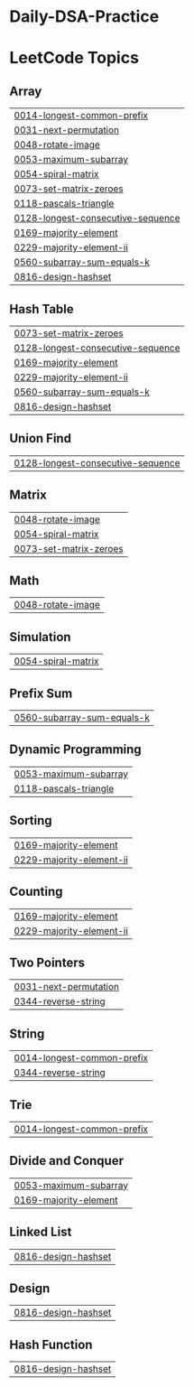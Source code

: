 # Daily-DSA-Practice
<!---LeetCode Topics Start-->
# LeetCode Topics
## Array
|  |
| ------- |
| [0014-longest-common-prefix](https://github.com/curiousrajneesh27/Daily-DSA-Practice/tree/master/0014-longest-common-prefix) |
| [0031-next-permutation](https://github.com/curiousrajneesh27/Daily-DSA-Practice/tree/master/0031-next-permutation) |
| [0048-rotate-image](https://github.com/curiousrajneesh27/Daily-DSA-Practice/tree/master/0048-rotate-image) |
| [0053-maximum-subarray](https://github.com/curiousrajneesh27/Daily-DSA-Practice/tree/master/0053-maximum-subarray) |
| [0054-spiral-matrix](https://github.com/curiousrajneesh27/Daily-DSA-Practice/tree/master/0054-spiral-matrix) |
| [0073-set-matrix-zeroes](https://github.com/curiousrajneesh27/Daily-DSA-Practice/tree/master/0073-set-matrix-zeroes) |
| [0118-pascals-triangle](https://github.com/curiousrajneesh27/Daily-DSA-Practice/tree/master/0118-pascals-triangle) |
| [0128-longest-consecutive-sequence](https://github.com/curiousrajneesh27/Daily-DSA-Practice/tree/master/0128-longest-consecutive-sequence) |
| [0169-majority-element](https://github.com/curiousrajneesh27/Daily-DSA-Practice/tree/master/0169-majority-element) |
| [0229-majority-element-ii](https://github.com/curiousrajneesh27/Daily-DSA-Practice/tree/master/0229-majority-element-ii) |
| [0560-subarray-sum-equals-k](https://github.com/curiousrajneesh27/Daily-DSA-Practice/tree/master/0560-subarray-sum-equals-k) |
| [0816-design-hashset](https://github.com/curiousrajneesh27/Daily-DSA-Practice/tree/master/0816-design-hashset) |
## Hash Table
|  |
| ------- |
| [0073-set-matrix-zeroes](https://github.com/curiousrajneesh27/Daily-DSA-Practice/tree/master/0073-set-matrix-zeroes) |
| [0128-longest-consecutive-sequence](https://github.com/curiousrajneesh27/Daily-DSA-Practice/tree/master/0128-longest-consecutive-sequence) |
| [0169-majority-element](https://github.com/curiousrajneesh27/Daily-DSA-Practice/tree/master/0169-majority-element) |
| [0229-majority-element-ii](https://github.com/curiousrajneesh27/Daily-DSA-Practice/tree/master/0229-majority-element-ii) |
| [0560-subarray-sum-equals-k](https://github.com/curiousrajneesh27/Daily-DSA-Practice/tree/master/0560-subarray-sum-equals-k) |
| [0816-design-hashset](https://github.com/curiousrajneesh27/Daily-DSA-Practice/tree/master/0816-design-hashset) |
## Union Find
|  |
| ------- |
| [0128-longest-consecutive-sequence](https://github.com/curiousrajneesh27/Daily-DSA-Practice/tree/master/0128-longest-consecutive-sequence) |
## Matrix
|  |
| ------- |
| [0048-rotate-image](https://github.com/curiousrajneesh27/Daily-DSA-Practice/tree/master/0048-rotate-image) |
| [0054-spiral-matrix](https://github.com/curiousrajneesh27/Daily-DSA-Practice/tree/master/0054-spiral-matrix) |
| [0073-set-matrix-zeroes](https://github.com/curiousrajneesh27/Daily-DSA-Practice/tree/master/0073-set-matrix-zeroes) |
## Math
|  |
| ------- |
| [0048-rotate-image](https://github.com/curiousrajneesh27/Daily-DSA-Practice/tree/master/0048-rotate-image) |
## Simulation
|  |
| ------- |
| [0054-spiral-matrix](https://github.com/curiousrajneesh27/Daily-DSA-Practice/tree/master/0054-spiral-matrix) |
## Prefix Sum
|  |
| ------- |
| [0560-subarray-sum-equals-k](https://github.com/curiousrajneesh27/Daily-DSA-Practice/tree/master/0560-subarray-sum-equals-k) |
## Dynamic Programming
|  |
| ------- |
| [0053-maximum-subarray](https://github.com/curiousrajneesh27/Daily-DSA-Practice/tree/master/0053-maximum-subarray) |
| [0118-pascals-triangle](https://github.com/curiousrajneesh27/Daily-DSA-Practice/tree/master/0118-pascals-triangle) |
## Sorting
|  |
| ------- |
| [0169-majority-element](https://github.com/curiousrajneesh27/Daily-DSA-Practice/tree/master/0169-majority-element) |
| [0229-majority-element-ii](https://github.com/curiousrajneesh27/Daily-DSA-Practice/tree/master/0229-majority-element-ii) |
## Counting
|  |
| ------- |
| [0169-majority-element](https://github.com/curiousrajneesh27/Daily-DSA-Practice/tree/master/0169-majority-element) |
| [0229-majority-element-ii](https://github.com/curiousrajneesh27/Daily-DSA-Practice/tree/master/0229-majority-element-ii) |
## Two Pointers
|  |
| ------- |
| [0031-next-permutation](https://github.com/curiousrajneesh27/Daily-DSA-Practice/tree/master/0031-next-permutation) |
| [0344-reverse-string](https://github.com/curiousrajneesh27/Daily-DSA-Practice/tree/master/0344-reverse-string) |
## String
|  |
| ------- |
| [0014-longest-common-prefix](https://github.com/curiousrajneesh27/Daily-DSA-Practice/tree/master/0014-longest-common-prefix) |
| [0344-reverse-string](https://github.com/curiousrajneesh27/Daily-DSA-Practice/tree/master/0344-reverse-string) |
## Trie
|  |
| ------- |
| [0014-longest-common-prefix](https://github.com/curiousrajneesh27/Daily-DSA-Practice/tree/master/0014-longest-common-prefix) |
## Divide and Conquer
|  |
| ------- |
| [0053-maximum-subarray](https://github.com/curiousrajneesh27/Daily-DSA-Practice/tree/master/0053-maximum-subarray) |
| [0169-majority-element](https://github.com/curiousrajneesh27/Daily-DSA-Practice/tree/master/0169-majority-element) |
## Linked List
|  |
| ------- |
| [0816-design-hashset](https://github.com/curiousrajneesh27/Daily-DSA-Practice/tree/master/0816-design-hashset) |
## Design
|  |
| ------- |
| [0816-design-hashset](https://github.com/curiousrajneesh27/Daily-DSA-Practice/tree/master/0816-design-hashset) |
## Hash Function
|  |
| ------- |
| [0816-design-hashset](https://github.com/curiousrajneesh27/Daily-DSA-Practice/tree/master/0816-design-hashset) |
<!---LeetCode Topics End-->